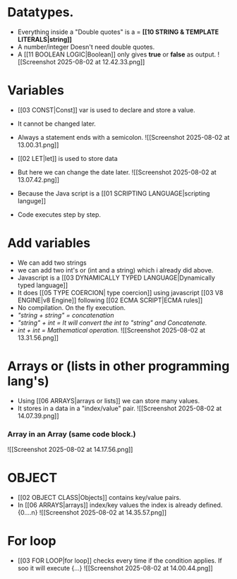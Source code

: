  
# Datatypes.
- Everything inside a "Double quotes" is a = **[[10 STRING & TEMPLATE LITERALS|string]]**
-  A number/integer Doesn't need double quotes. 
- A [[11 BOOLEAN LOGIC|Boolean]] only gives **true** or **false** as output. 
 ![[Screenshot 2025-08-02 at 12.42.33.png]]

# Variables
- [[03 CONST|Const]] var is used to declare and store a value.
- It cannot be changed later.
- Always a statement ends with a semicolon.
![[Screenshot 2025-08-02 at 13.00.31.png]]

- [[02 LET|let]] is used to store data 
- But here we can change the date later.
![[Screenshot 2025-08-02 at 13.07.42.png]]
- Because the Java script is a [[01 SCRIPTING LANGUAGE|scripting languge]]
- Code executes step by step.

# Add variables
- We can add two strings
- we can add two int's or (int and a string) which i already did above.
- Javascript is a [[03 DYNAMICALLY TYPED LANGUAGE|Dynamically typed language]] 
- It does [[05 TYPE COERCION| type coercion]] using javascript [[03 V8 ENGINE|v8 Engine]] following [[02 ECMA SCRIPT|ECMA rules]]
- No compilation. On the fly execution.
- *"string + string" = concatenation*
- *"string" + int = It will convert the int to "string" and Concatenate.*
- *int + int = Mathematical operation.*
![[Screenshot 2025-08-02 at 13.31.56.png]]

# Arrays or (lists in other programming lang's)

- Using [[06 ARRAYS|arrays or lists]] we can store many values.
- It stores in a data in a "index/value" pair.
![[Screenshot 2025-08-02 at 14.07.39.png]]
### Array in an Array (same code block.)
![[Screenshot 2025-08-02 at 14.17.56.png]]


# OBJECT 
- [[02 OBJECT CLASS|Objects]] contains key/value pairs.
- In [[06 ARRAYS|arrays]] index/key values the index is already defined. {0....n}
![[Screenshot 2025-08-02 at 14.35.57.png]]



# For loop
- [[03 FOR LOOP|for loop]] checks every time if the condition applies. If soo it will execute {...}
![[Screenshot 2025-08-02 at 14.00.44.png]]